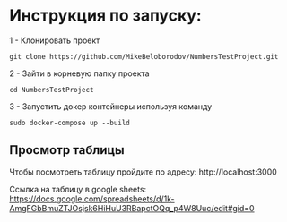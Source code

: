 # Инструкция по запуску:

1 - Клонировать проект

```
git clone https://github.com/MikeBeloborodov/NumbersTestProject.git
```

2 - Зайти в корневую папку проекта

```
cd NumbersTestProject
```

3 - Запустить докер контейнеры используя команду

```
sudo docker-compose up --build
```

## Просмотр таблицы

Чтобы посмотреть таблицу пройдите по адресу:
http://localhost:3000

Ссылка на таблицу в google sheets:
https://docs.google.com/spreadsheets/d/1k-AmgFGbBmuZTJOsjsk6HiHuU3RBapctOQq_p4W8Uuc/edit#gid=0
